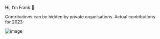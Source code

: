 Hi, I’m Frank 👋  

Contributions can be hidden by private organisations. Actual contributions for 2023:

![image](https://github.com/frank-connolly/frank-connolly/assets/49915133/aa4c8fa8-3faf-44b1-8281-881c5da8f9c5)



